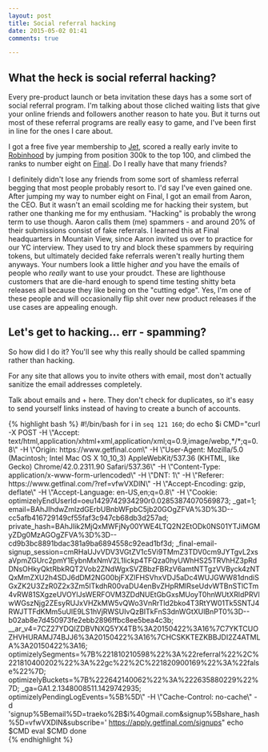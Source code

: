 ```yaml
---
layout: post
title: Social referral hacking
date: 2015-05-02 01:41
comments: true

---
```


## What the heck is social referral hacking?

Every pre-product launch or beta invitation these days has a some sort of social
referral program.  I'm talking about those cliched waiting lists that give your
online friends and followers another reason to hate you.  But it turns out most
of these referral programs are really easy to game, and I've been first in line
for the ones I care about.

I got a free five year membership to [Jet](//jet.com), scored a really early
invite to [Robinhood](//robinhood.com) by jumping from position 300k to the top
100, and climbed the ranks to number eight on [Final](//getfinal.com). Do I
really have that many friends?

I definitely didn't lose any friends from some sort of shamless referral begging
that most people probably resort to. I'd say I've even gained one. After jumping
my way to number eight on Final, I got an email from Aaron, the CEO. But it
wasn't an email scolding me for hacking their system, but rather one thanking me
for my enthusiam.  "Hacking" is probably the wrong term to use though. Aaron
calls them (me) spammers - and around 20% of their submissions consist of fake
referrals. I learned this at Final headquarters in Mountain View, since Aaron
invited us over to practice for our YC interview. They used to try and block
these spammers by requiring tokens, but ultimately decided fake referrals
weren't really hurting them anyways.  Your numbers look a little higher *and*
you have the emails of people who *really* want to use your proudct. These are
lighthouse customers that are die-hard enough to spend time testing shitty beta
releases all because they like being on the "cutting edge". Yes, I'm one of
these people and will occasionally flip shit over new product releases if the
use cases are appealing enough.


## Let's get to hacking... err - spamming?

So how did I do it? You'll see why this really should be called spamming rather
than hacking.

For any site that allows you to invite others with email, most don't actually
sanitize the email addresses completely.

Talk about emails and + here. They don't check for duplicates, so it's easy to
send yourself links instead of having to create a bunch of accounts.

{% highlight bash %}
#!/bin/bash
for i in `seq 121 160`;
  do
    echo $i
    CMD="curl -X POST -H \"Accept: text/html,application/xhtml+xml,application/xml;q=0.9,image/webp,*/*;q=0.8\" -H \"Origin: https://www.getfinal.com\" -H \"User-Agent: Mozilla/5.0 (Macintosh; Intel Mac OS X 10_10_3) AppleWebKit/537.36 (KHTML, like Gecko) Chrome/42.0.2311.90 Safari/537.36\" -H \"Content-Type: application/x-www-form-urlencoded\" -H \"DNT: 1\" -H \"Referer: https://www.getfinal.com/?ref=vfwVXDlN\" -H \"Accept-Encoding: gzip, deflate\" -H \"Accept-Language: en-US,en;q=0.8\" -H \"Cookie: optimizelyEndUserId=oeu1429742934290r0.02853874070569873; _gat=1; email=BAhJIhdwZmlzdGErbUBnbWFpbC5jb20GOgZFVA%3D%3D--cc5afb416729149cf55faf3c947cb68db3d257ad; private_hash=BAhJIik2MjQxMWFjNy00YWE4LTQ2N2EtODk0NS01YTJiMGMyZDg0MzAGOgZFVA%3D%3D--cd9b3bc8891bdac381a9ba6894558c92ead1bf3d; _final-email-signup_session=cmRHaUJvVDV3VGtZV1c5Vi9TMmZ3TDV0cm9JYTgvL2xsaVpmZGUrc2pmY1EybnMxNmV2L1lickp4TFQza0hyUWhHS25TRVhHZ3pRdDNsOHkyQktRbkRQT2Vob2ZNdWgxSVZBbzFBRzV6amtNTTgzVVByck4zNTQxMmZXU2h4SDJ6dDM2NG00bjFXZlFHSVhxVDJ5aDc4WUJGWW81dndiSGxZK2U3ZzR0Z2x3Zm5ITkdhR00vaDU4enBvZHpRMlRseUdvWTBnSTlCTm4vRW81SXgzeUVOYlJsWERFOVM3ZDdNUEtGbGxsMUoyT0hnWUtXRldPRVlwWGszNjg2ZEsyRUJxVHZkMW5vQWo3VnRrTld2bko4T3RtYW01Tk5SNTJ4RWJTTFdKMm5uUlE9LS1hVjRWSUIvQzBITkFnS3dnWGtXUlBnPT0%3D--b02ab8e7d450973fe2ebb2896ffbc8ee5bea4c3b; __ar_v4=7CZ27YDQIZDBVNXQ5YX4TB%3A20150422%3A16%7C7YKTCUOZHVHURAMJ74BJJ6%3A20150422%3A16%7CHCSKKTEZKBBJDI2Z4ATMLA%3A20150422%3A16; optimizelySegments=%7B%221810210598%22%3A%22referral%22%2C%221810400202%22%3A%22gc%22%2C%221820900169%22%3A%22false%22%7D; optimizelyBuckets=%7B%222642140062%22%3A%222635880229%22%7D; _ga=GA1.2.1348008511.1429742935; optimizelyPendingLogEvents=%5B%5D\" -H \"Cache-Control: no-cache\" -d 'signup%5Bemail%5D=traeko%2B$i%40gmail.com&signup%5Bshare_hash%5D=vfwVXDlN&subscribe=' https://apply.getfinal.com/signups"
    echo $CMD
    eval $CMD
  done  
{% endhighlight %}
